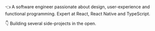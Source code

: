 :point_left: A software engineer passionate about design, user-experience and functional programming. Expert at React, React Native and TypeScript.

:point_down: Building several side-projects in the open.
